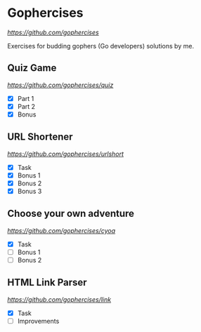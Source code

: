 # Gophercises
*https://github.com/gophercises*

Exercises for budding gophers (Go developers) 
solutions by me.

## Quiz Game
*https://github.com/gophercises/quiz*

- [x] Part 1
- [x] Part 2
- [x] Bonus

## URL Shortener
*https://github.com/gophercises/urlshort*

- [x] Task
- [x] Bonus 1
- [x] Bonus 2
- [x] Bonus 3

## Choose your own adventure
*https://github.com/gophercises/cyoa*

- [x] Task
- [ ] Bonus 1
- [ ] Bonus 2

## HTML Link Parser
*https://github.com/gophercises/link*

- [x] Task
- [ ] Improvements